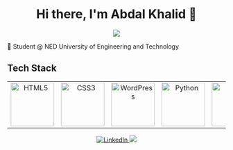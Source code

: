 <body>
  <div align="center">
    <h1> Hi there, I'm Abdal Khalid 👋</h1>
  </div>

  <p align="center">
    <a href="https://abdalkhalid.github.io/portfolio/index.html">
      <img src="https://readme-typing-svg.herokuapp.com/?lines=WordPress+Developer;Django+Developer+AI+ChatBot+Developer&font=Roboto&size=26&duration=3500&pause=500&center=true&width=500&height=50&color=eab676">
    </a>
  </p>

  🤵 Student @ NED University of Engineering and Technology

  <h2>Tech Stack</h2>

  <table width="100">
    <tr>
      <td align="center" width="200">
        <img src="https://www.w3.org/html/logo/downloads/HTML5_Logo_256.png" width="100" alt="HTML5">
      </td>
      <td align="center" width="200">
        <img src="https://upload.wikimedia.org/wikipedia/commons/6/62/CSS3_logo.svg" width="100" alt="CSS3">
      </td>
      <td align="center" width="200">
        <img src="https://upload.wikimedia.org/wikipedia/commons/0/09/Wordpress-Logo.svg" width="100" alt="WordPress">
      </td>
      <td align="center" width="200">
        <img src="https://upload.wikimedia.org/wikipedia/commons/c/c3/Python-logo-notext.svg" width="100" alt="Python">
      </td>
      <td align="center" width="200">
        <img src="https://static.djangoproject.com/img/logos/django-logo-negative.png" width="100" alt="Django">
      </td>
      <td align="center" width="200">
        <img src="https://encrypted-tbn0.gstatic.com/images?q=tbn:ANd9GcSFiot4JJtlDiNTa6eV_24amcuZuvQj2vgBDg&s" width="100" alt="DialogFlow Chat
          bot">
      </td>
    </tr>
  </table>

  <p align="center">
    <a href="https://www.linkedin.com/in/abdalshykh" target="_blank">
      <img src="https://img.shields.io/badge/LinkedIn-Abdal%20Khalid-0077B5?style=flat&logo=linkedin&logoColor=white" alt="LinkedIn">
    </a>
    <a href="mailto:abdalkhaid11@gmail.com"><img src="https://img.shields.io/badge/abdalkhalid11@gmail.com-D14836?style=flat&logo=Gmail&logoColor=white"/></a>
  </p>
</body>
